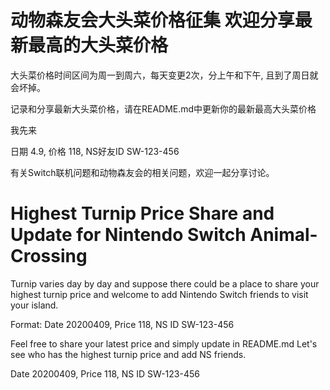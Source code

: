 # 动物森友会大头菜价格征集 欢迎分享最新最高的大头菜价格

大头菜价格时间区间为周一到周六，每天变更2次，分上午和下午, 且到了周日就会坏掉。

记录和分享最新大头菜价格，请在README.md中更新你的最新最高大头菜价格

我先来

日期 4.9, 价格 118, NS好友ID SW-123-456

有关Switch联机问题和动物森友会的相关问题，欢迎一起分享讨论。


# Highest Turnip Price Share and Update for Nintendo Switch Animal-Crossing
Turnip varies day by day and suppose there could be a place to share your highest turnip price and welcome to add Nintendo Switch friends to visit your island.

Format:
Date 20200409, Price 118, NS ID SW-123-456

Feel free to share your latest price and simply update in README.md 
Let's see who has the highest turnip price and add NS friends.

Date 20200409, Price 118, NS ID SW-123-456

